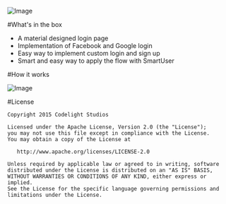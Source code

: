 ![Image](https://raw.githubusercontent.com/CodelightStudios/Android-Smart-Login/master/Screenshots/About.png)

#What's in the box

- A material designed login page
- Implementation of Facebook and Google login
- Easy way to implement custom login and sign up
- Smart and easy way to apply the flow with SmartUser

#How it works

![Image](https://raw.githubusercontent.com/CodelightStudios/Android-Smart-Login/master/Screenshots/SmartLoginFlow.png)




#License

    Copyright 2015 Codelight Studios

    Licensed under the Apache License, Version 2.0 (the "License");
    you may not use this file except in compliance with the License.
    You may obtain a copy of the License at

       http://www.apache.org/licenses/LICENSE-2.0

    Unless required by applicable law or agreed to in writing, software
    distributed under the License is distributed on an "AS IS" BASIS,
    WITHOUT WARRANTIES OR CONDITIONS OF ANY KIND, either express or implied.
    See the License for the specific language governing permissions and
    limitations under the License.
